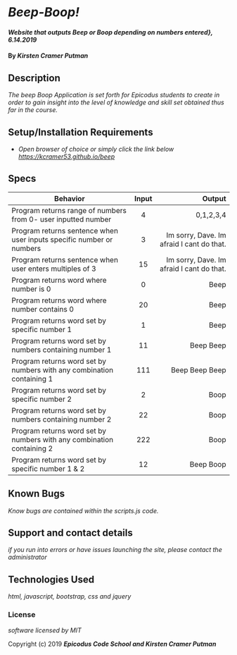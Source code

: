 # _Beep-Boop!_

#### _Website that outputs Beep or Boop depending on numbers entered}, 6.14.2019_

#### By _**Kirsten Cramer Putman**_

## Description

_The beep Boop Application is set forth for Epicodus students to create in order
  to gain insight into the level of knowledge and skill set obtained thus far in
  the course._

## Setup/Installation Requirements

* _Open browser of choice or simply click the link below
https://kcramer53.github.io/beep_

## Specs

| Behavior | Input | Output |
| ------------- |:-------------:| -----:|
| Program returns range of numbers from 0- user inputted number | 4 | 0,1,2,3,4|
| Program returns sentence when user inputs specific number or numbers | 3 | Im sorry, Dave. Im afraid I cant do that. |
| Program  returns sentence when user enters multiples of 3 | 15 | Im sorry, Dave. Im afraid I cant do that. |
| Program returns word where number is 0| 0 | Beep |
| Program returns word where number contains 0| 20 | Beep |
| Program returns word set by specific number 1 | 1 | Beep |
| Program returns word set by numbers containing number 1 | 11 | Beep Beep|
| Program returns word set by numbers with any combination containing 1 | 111| Beep Beep Beep |
| Program returns word set by specific number 2 | 2| Boop |
| Program returns word set by numbers containing number 2| 22 | Boop|
| Program returns word set by numbers with any combination containing 2| 222 | Boop
| Program returns word set by specific number 1 & 2| 12| Beep Boop|




## Known Bugs

_Know bugs are contained within the scripts.js code._

## Support and contact details

_if you run into errors or have issues launching the site, please contact the administrator_

## Technologies Used

_html, javascript, bootstrap, css and jquery_

### License

*software licensed by MIT*

Copyright (c) 2019 **_Epicodus Code School and Kirsten Cramer Putman_**
